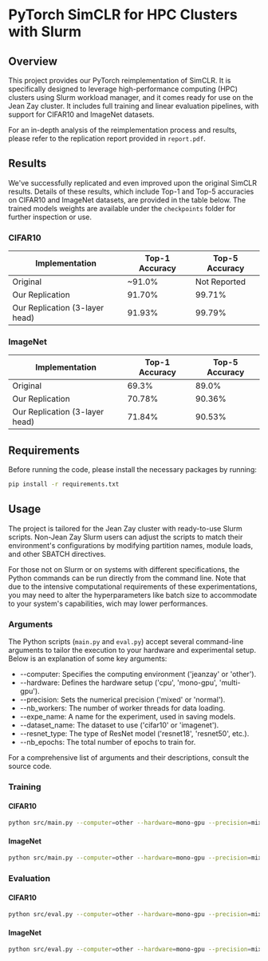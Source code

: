 # PyTorch SimCLR for HPC Clusters with Slurm

## Overview

This project provides our PyTorch reimplementation of SimCLR. It is specifically designed to leverage high-performance computing (HPC) clusters using Slurm workload manager, and it comes ready for use on the Jean Zay cluster. It includes full training and linear evaluation pipelines, with support for CIFAR10 and ImageNet datasets.

For an in-depth analysis of the reimplementation process and results, please refer to the replication report provided in `report.pdf`.

## Results

We've successfully replicated and even improved upon the original SimCLR results. Details of these results, which include Top-1 and Top-5 accuracies on CIFAR10 and ImageNet datasets, are provided in the table below. The trained models weights are available under the `checkpoints` folder for further inspection or use.

### CIFAR10
| Implementation                  | Top-1 Accuracy | Top-5 Accuracy |
|---------------------------------|----------------|----------------|
| Original                        | ~91.0%         | Not Reported   |
| Our Replication                 | 91.70%         | 99.71%         |
| Our Replication (3-layer head)  | 91.93%         | 99.79%         |

### ImageNet
| Implementation                  | Top-1 Accuracy | Top-5 Accuracy |
|---------------------------------|----------------|----------------|
| Original                        | 69.3%          | 89.0%          |
| Our Replication                 | 70.78%         | 90.36%         |
| Our Replication (3-layer head)  | 71.84%         | 90.53%         |

## Requirements

Before running the code, please install the necessary packages by running:

```bash
pip install -r requirements.txt
```

## Usage

The project is tailored for the Jean Zay cluster with ready-to-use Slurm scripts. Non-Jean Zay Slurm users can adjust the scripts to match their environment's configurations by modifying partition names, module loads, and other SBATCH directives.

For those not on Slurm or on systems with different specifications, the Python commands can be run directly from the command line. Note that due to the intensive computational requirements of these experimentations, you may need to alter the hyperparameters like batch size to accommodate to your system's capabilities, wich may lower performances.

### Arguments

The Python scripts (`main.py` and `eval.py`) accept several command-line arguments to tailor the execution to your hardware and experimental setup. Below is an explanation of some key arguments:

- --computer: Specifies the computing environment ('jeanzay' or 'other').
- --hardware: Defines the hardware setup ('cpu', 'mono-gpu', 'multi-gpu').
- --precision: Sets the numerical precision ('mixed' or 'normal').
- --nb_workers: The number of worker threads for data loading.
- --expe_name: A name for the experiment, used in saving models.
- --dataset_name: The dataset to use ('cifar10' or 'imagenet').
- --resnet_type: The type of ResNet model ('resnet18', 'resnet50', etc.).
- --nb_epochs: The total number of epochs to train for.

For a comprehensive list of arguments and their descriptions, consult the source code.

### Training

#### CIFAR10

```bash
python src/main.py --computer=other --hardware=mono-gpu --precision=mixed --nb_workers=10 --expe_name=simclr_cifar10 --dataset_name=cifar10 --resnet_type=resnet18 --nb_epochs=800 --nb_epochs_warmup=10 --batch_size=512 --lr_init=4.0 --momentum=0.9 --weight_decay=1e-6 --eta=1e-3 --z_dim=128 --temperature_z=0.5 --clsf_every=100 --save_every=100 --nb_epochs_clsf=90 --batch_size_clsf=256 --lr_init_clsf=0.2 --momentum_clsf=0.9 --weight_decay_clsf=0.0
```

#### ImageNet

```bash
python src/main.py --computer=other --hardware=mono-gpu --precision=mixed --nb_workers=10 --expe_name=simclr_imagenet --dataset_name=imagenet --resnet_type=resnet50 --nb_epochs=800 --nb_epochs_warmup=10 --batch_size=4096 --lr_init=4.8 --momentum=0.9 --weight_decay=1e-6 --eta=1e-3 --z_dim=128 --temperature_z=0.2 --clsf_every=100 --save_every=100 --nb_epochs_clsf=90 --batch_size_clsf=256 --lr_init_clsf=0.2 --momentum_clsf=0.9 --weight_decay_clsf=0.0
```

### Evaluation

#### CIFAR10

```bash
python src/eval.py --computer=other --hardware=mono-gpu --precision=mixed --nb_workers=10 --dataset_name=cifar10 --resnet_type=resnet18 --z_dim=128 --nb_epochs_clsf=90 --batch_size_clsf=256 --lr_init_clsf=0.2 --momentum_clsf=0.9 --weight_decay_clsf=0.0 --checkpoint=./checkpoints/weights_simclr_cifar10.pt
```

#### ImageNet

```bash
python src/eval.py --computer=other --hardware=mono-gpu --precision=mixed --nb_workers=10 --dataset_name=imagenet --resnet_type=resnet50 --z_dim=128 --nb_epochs_clsf=90 --batch_size_clsf=256 --lr_init_clsf=0.2 --momentum_clsf=0.9 --weight_decay_clsf=0.0 --checkpoint=./checkpoints/weights_simclr_imagenet.pt
```
